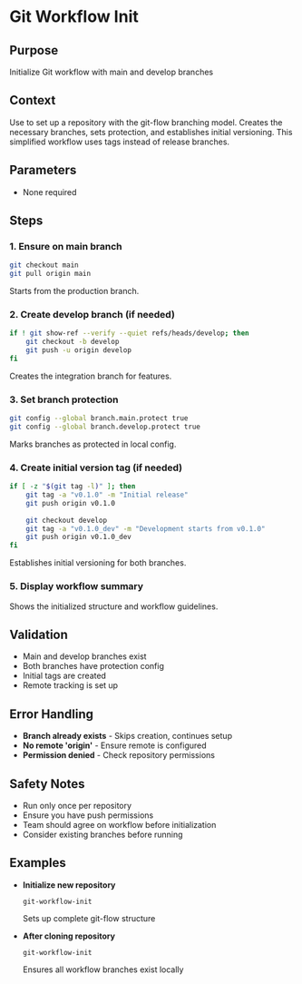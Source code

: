 # Git Workflow Init

## Purpose
Initialize Git workflow with main and develop branches

## Context
Use to set up a repository with the git-flow branching model. Creates the necessary branches, sets protection, and establishes initial versioning. This simplified workflow uses tags instead of release branches.

## Parameters
- None required

## Steps

### 1. Ensure on main branch
```bash
git checkout main
git pull origin main
```
Starts from the production branch.

### 2. Create develop branch (if needed)
```bash
if ! git show-ref --verify --quiet refs/heads/develop; then
    git checkout -b develop
    git push -u origin develop
fi
```
Creates the integration branch for features.

### 3. Set branch protection
```bash
git config --global branch.main.protect true
git config --global branch.develop.protect true
```
Marks branches as protected in local config.

### 4. Create initial version tag (if needed)
```bash
if [ -z "$(git tag -l)" ]; then
    git tag -a "v0.1.0" -m "Initial release"
    git push origin v0.1.0
    
    git checkout develop
    git tag -a "v0.1.0_dev" -m "Development starts from v0.1.0"
    git push origin v0.1.0_dev
fi
```
Establishes initial versioning for both branches.

### 5. Display workflow summary
Shows the initialized structure and workflow guidelines.

## Validation
- Main and develop branches exist
- Both branches have protection config
- Initial tags are created
- Remote tracking is set up

## Error Handling
- **Branch already exists** - Skips creation, continues setup
- **No remote 'origin'** - Ensure remote is configured
- **Permission denied** - Check repository permissions

## Safety Notes
- Run only once per repository
- Ensure you have push permissions
- Team should agree on workflow before initialization
- Consider existing branches before running

## Examples
- **Initialize new repository**
  ```
  git-workflow-init
  ```
  Sets up complete git-flow structure

- **After cloning repository**
  ```
  git-workflow-init
  ```
  Ensures all workflow branches exist locally